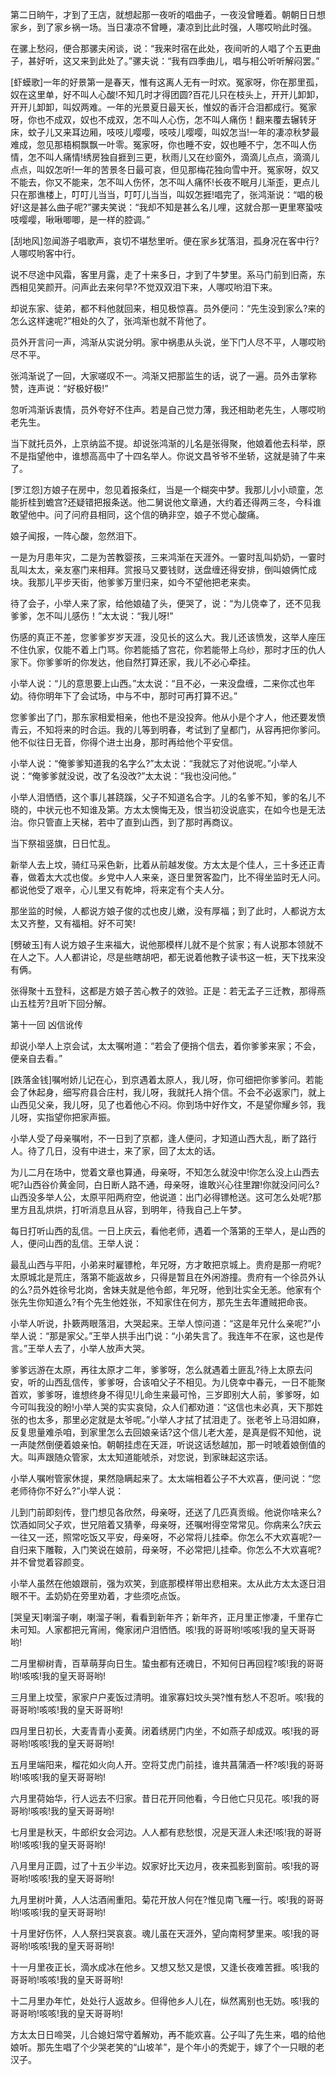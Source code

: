 <!-- { "loadSidebar": true } -->
第二日晌午，才到了王店，就想起那一夜听的唱曲子，一夜没曾睡着。朝朝日日想家乡，到了家乡祸一场。当日凄凉不曾睡，凄凉到比此时强，人哪哎哟此时强。

在骡上愁闷，便合那骡夫闲谈，说：“我来时宿在此处，夜间听的人唱了个五更曲子，甚好听，这又来到此处了。”骡夫说：“我有四季曲儿，唱与相公听听解闷罢。”

[虾蟆歌]一年的好景第一是春天，惟有这离人无有一时欢。冤家呀，你在那里孤，奴在这里单，好不叫人心酸!不知几时才得团圆?百花儿只在枝头上，开开儿卸卸，开开儿卸卸，叫奴两难。一年的光景夏日最天长，惟奴的香汗合泪都成行。冤家呀，你也不成双，奴也不成双，怎不叫人心伤，怎不叫人痛伤！翻来覆去辗转牙床，蚊子儿又来耳边厢，吱吱儿嘤嘤，吱吱儿嘤嘤，叫奴怎当!一年的凄凉秋梦最难成，忽见那梧桐飘飘一叶零。冤家呀，你也睡不安，奴也睡不宁，怎不叫人伤情，怎不叫人痛情!绣房独自捱到三更，秋雨儿又在纱窗外，滴滴儿点点，滴滴儿点点，叫奴怎听!一年的苦景冬日最可哀，但见那梅花独向雪中开。冤家呀，奴又不能去，你又不能来，怎不叫人伤怀，怎不叫人痛怀!长夜不眠月儿渐歪，更点儿只在那谯楼上，叮叮儿当当，叮叮儿当当，叫奴怎捱!唱完了，张鸿渐说：“唱的极好!这是甚么曲子呢?”骡夫笑说：“我却不知是甚么名儿哩，这就合那一更里寒蛩吱吱嘤嘤，啾啾唧唧，是一样的腔调。”

[刮地风]忽闻游子唱歌声，哀切不堪愁里听。便在家乡犹落泪，孤身况在客中行?人哪哎哟客中行。

说不尽途中风霜，客里月露，走了十来多日，才到了牛梦里。系马门前到旧斋，东西相见笑颜开。问声此去来何早?不觉双双泪下来，人哪哎哟泪下来。

却说东家、徒弟，都不料他就回来，相见极惊喜。员外便问：“先生没到家么?来的怎么这样速呢?”相处的久了，张鸿渐也就不背他了。

员外开言问一声，鸿渐从实说分明。家中祸患从头说，坐下门人尽不平，人哪哎哟尽不平。

张鸿渐说了一回，大家嗟叹不一。鸿渐又把那监生的话，说了一遍。员外击掌称赞，连声说：“好极好极!”

忽听鸿渐诉衷情，员外夸好不住声。若是自己觉力薄，我还相助老先生，人哪哎哟老先生。

当下就托员外，上京纳监不提。却说张鸿渐的儿名是张得聚，他娘着他去科举，原不是指望他中，谁想高高中了十四名举人。你说文昌爷爷不坐轿，这就是骑了牛来了。

[罗江怨]方娘子在房中，忽见着报条红，当是一个糊突中梦。我那儿小小顽童，怎能折桂到蟾宫?还疑错把报条送。他二舅说他文章通，大约着还得两三冬，今科谁敢望他中。问了问府县相同，这个信的确非空，娘子不觉心酸痛。

娘子闻报，一阵心酸，忽然泪下。

一是为月患年灾，二是为苦教婴孩，三来鸿渐在天涯外。一霎时乱叫奶奶，一霎时乱叫太太，亲友塞门来相拜。赏报马又要钱财，送盘缠还得安排，倒叫娘俩忙成块。我那儿平步天街，他爹爹万里归来，如今不望他把老来卖。

待了会子，小举人来了家，给他娘磕了头，便哭了，说：“为儿侥幸了，还不见我爹爹，怎不叫儿感伤！”太太说：“我儿呀!”

伤感的真正不差，您爹爹岁岁天涯，没见长的这么大。我儿还该愤发，这举人座压不住仇家，仅能不着上门骂。你若能插了宫花，你若能带上乌纱，那时才压的仇人家下。你爹爹听的你发达，他自然打算还家，我儿不必心牵挂。

小举人说：“儿的意思要上山西。”太太说：“且不必，一来没盘缠，二来你忒也年幼。待你明年下了会试场，中与不中，那时可再打算不迟。”

您爹爹出了门，那东家相爱相亲，他也不是没投奔。他从小是个才人，他还要发愤青云，不知将来的时合运。我的儿等到明春，考试到了皇都门，从容再把你爹问。他不似往日无音，你得个进士出身，那时再给他个平安信。

小举人说：“俺爹爹知道我的名字么?”太太说：“我就忘了对他说呢。”小举人说：“俺爹爹就没说，改了名没改?”太太说：“我也没问他。”

小举人泪恓恓，这个事儿甚跷蹊，父子不知道名合字。儿的名爹不知，爹的名儿不晓的，中状元也不知谁及第。方太太懊悔无及，恨当初没说底实，在如今也是无法治。你只管直上天梯，若中了直到山西，到了那时再商议。

当下祭祖竖旗，日日忙乱。

新举人去上坟，骑红马采色新，比着从前越发俊。方太太是个佳人，三十多还正青春，做着太大忒也俊。乡党中人人来亲，逐日里贺客盈门，比不得坐监时无人问。都说他受了艰辛，心儿里又有乾坤，将来定有个夫人分。

那坐监的时候，人都说方娘子俊的忒也皮儿嫩，没有厚福；到了此时，人都说方太太又齐整，又有福相。好不可笑!

[劈破玉]有人说方娘子生来福大，说他那模样儿就不是个贫家；有人说那本领就不在人之下。人人都讲论，尽是些瞎胡吧，都无说着他教子读书这一桩，天下找来没有俩。

张得聚十五登科，这都是方娘子苦心教子的效验。正是：若无孟子三迁教，那得燕山五桂芳?且听下回分解。

第十一回  凶信讹传

却说小举人上京会试，太太嘱咐道：“若会了便捎个信去，着你爹爹来家；不会，便亲自去看。”

[跌落金钱]嘱咐娇儿记在心，到京遇着太原人，我儿呀，你可细把你爹爹问。若能会了休起身，细写府县合庄村，我儿呀，我就托人捎个信。不会不必返家门，就上山西见父亲，我儿呀，见了也着他心不闷。你到场中好作文，不是望你耀乡邻，我儿呀，实指望你把家声振。

小举人受了母亲嘱咐，不一日到了京都，逢人便问，才知道山西大乱，断了路行人。待了几日，没有中进士，来了家，回了太太的话。

为儿二月在场中，觉着文章也算通，母亲呀，不知怎么就没中!你怎么没上山西去呢?山西谷价黄金同，白日断人路不通，母亲呀，谁敢兴心往里蹭!你就没问问么?山西没多举人公，太原平阳两府空，他说道：出门必得镖枪送。这可怎么处呢?那里方且乱烘烘，打听消息且从容，到明年，待我自己上午梦。

每日打听山西的乱信。一日上庆云，看他老师，遇着一个落第的王举人，是山西的人，便问山西的乱信。王举人说：

最乱山西与平阳，小弟来时雇镖枪，年兄呀，方才敢把京城上。贵府是那一府呢?太原城北是荒庄，落第不能返故乡，只得是暂且在外闲游撞。贵府有一个徐员外认的么?员外姓徐号北岗，舍妹夫就是他令郎，年兄呀，他到壮实全无恙。他家有个张先生你知道么?有个先生他姓张，不知家住在何方，那先生去年遭贼把命丧。

小举人听说，扑簌两眼落泪，大哭起来。王举人惊问道：“这是年兄什么亲呢?”小举人说：“那是家父。”王举人拱手出门说：“小弟失言了。我连年不在家，这也是传言。”王举人去了，小举人放声大哭。

爹爹远游在太原，再往太原才二年，爹爹呀，怎么就遇着土匪乱?待上太原去问安，听的山西乱信传，爹爹呀，合该咱父子不相见。为儿侥幸中春元，一日不能聚首欢，爹爹呀，谁想终身不得见!儿命生来最可怜，三岁即别大人前，爹爹呀，如今可叫我没的盼!小举人哭的实实哀恸，众人们都劝道：“这信也未必真，天下那姓张的也太多，那里必定就是太爷呢。”小举人才拭了拭泪走了。张老爷上马泪如麻，反复思量难杀咱，到家里怎么去回娘亲话?这个信儿老大差，是真是假不知他，说一声陡然倒便着娘亲怕。朝朝挂虑在天涯，听说这话愁越加，那一时唬着娘倒值的大。叫声跟随众管家，太太知道能唬杀，对您说，到家昧起这宗话。

小举人嘱咐管家休提，果然隐瞒起来了。太太端相着公子不大欢喜，便问说：“您老师待你不好么?”小举人说：

儿到门前即刻传，登门想见各欣然，母亲呀，还送了几匹真贡缎。他说你啥来么?饮酒如同父子欢，世兄陪着又猜拳，母亲呀，还嘱咐得空常常见。你病来么?庆云一往又一还，照常吃饭又平安，母亲呀，不必常将儿挂牵。你怎么不大欢喜呢?一自归来下雕鞍，入门笑说在娘前，母亲呀，不必常把儿挂牵。你怎么不大欢喜呢?并不曾觉着容颜变。

小举人虽然在他娘跟前，强为欢笑，到底那模样带出悲相来。太从此方太太逐日泪眼不干。孟奶奶在旁里劝着，才些须吃点饭。

[哭皇天]喇溜子喇，喇溜子唎，看看到新年齐；新年齐，正月里正惨凄，千里存亡未可知。人家都把元宵闹，俺家闭户泪恓恓。咳!我的哥哥哟!咳咳!我的皇天哥哥哟!

二月里柳树青，百草萌芽向日生。蛰虫都有还魂日，不知何日再回程?咳!我的哥哥哟!咳咳!我的皇天哥哥哟!

三月里上坟莹，家家户户麦饭过清明。谁家寡妇坟头哭?惟有愁人不忍听。咳!我的哥哥哟!咳咳!我的皇天哥哥哟!

四月里日初长，大麦青青小麦黄。闭着绣房门内坐，不如燕子却成双。咳!我的哥哥哟!咳咳!我的皇天哥哥哟!

五月里端阳来，榴花如火向人开。空将艾虎门前挂，谁共菖蒲酒一杯?咳!我的哥哥哟!咳咳!我的皇天哥哥哟!

六月里荷始华，行人远去不归家。昔日花开同他看，今日他亡只见花。咳!我的哥哥哟!咳咳!我的皇天哥哥哟!

七月里是秋天，牛郎织女会河边。人人都有悲愁恨，况是天涯人未还!咳!我的哥哥哟!咳咳!我的皇天哥哥哟!

八月里月正圆，过了十五少半边。奴家好比天边月，夜来孤影到窗前。咳!我的哥哥哟!咳咳!我的皇天哥哥哟!

九月里树叶黄，人人沽酒闹重阳。菊花开放人何在?惟见南飞雁一行。咳!我的哥哥哟!咳咳!我的皇天哥哥哟!

十月里好伤怀，人人祭扫哭哀哀。魂儿虽在天涯外，望向南柯梦里来。咳!我的哥哥哟!咳咳!我的皇天哥哥哟!

十一月里夜正长，滴水成冰在他乡。又想又愁又是恨，又逢长夜难苦捱。咳!我的哥哥哟!咳咳!我的皇天哥哥哟!

十二月里办年忙，处处行人返故乡。但得他乡人儿在，纵然离别也无妨。咳!我的哥哥哟!咳咳!我的皇天哥哥哟!

方太太日日啼哭，儿合媳妇常守着解劝，再不能欢喜。公子叫了先生来，唱的给他娘听。那先生唱了个少哭老笑的“山坡羊”，是个年小的秃妮于，嫁了个一只眼的老汉子。

